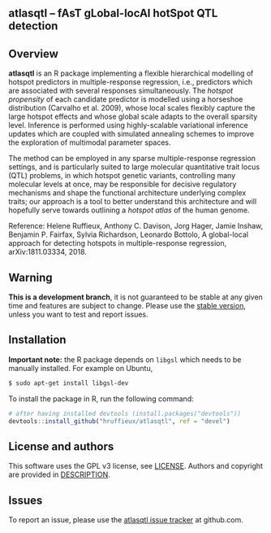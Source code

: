 ## atlasqtl – fAsT gLobal-locAl hotSpot QTL detection

## Overview

**atlasqtl** is an R package implementing a flexible hierarchical modelling of 
hotspot predictors in multiple-response regression, i.e., predictors which are
associated with several responses simultaneously. The *hotspot propensity* of 
each candidate predictor is modelled using a horseshoe distribution (Carvalho 
et al. 2009), whose local scales flexibly capture the large hotspot effects 
and whose global scale adapts to the overall sparsity level. Inference is 
performed using highly-scalable variational inference updates which are coupled 
with simulated annealing schemes to improve the exploration of multimodal 
parameter spaces. 

The method can be employed in any sparse multiple-response regression settings, 
and is particularly suited to large molecular quantitative trait locus (QTL) 
problems, in which hotspot genetic variants, controlling many molecular levels 
at once, may be responsible for decisive regulatory mechanisms and shape the 
functional architecture underlying complex traits; our approach is a tool to 
better understand this architecture and will hopefully serve towards outlining a 
*hotspot atlas* of the human genome. 

Reference: Helene Ruffieux, Anthony C. Davison, Jorg Hager, Jamie Inshaw, 
Benjamin P. Fairfax, Sylvia Richardson, Leonardo Bottolo, A global-local 
approach for detecting hotspots in multiple-response regression, 
arXiv:1811.03334, 2018.

## Warning

**This is a development branch**, it is not guaranteed to be stable at any given time
and features are subject to change. Please use the [stable version](https://github.com/hruffieux/atlasqtl),
unless you want to test and report issues.

## Installation

**Important note:** the R package depends on `libgsl` which needs to be manually 
installed. For example on Ubuntu,

``` bash
$ sudo apt-get install libgsl-dev
```

To install the package in R, run the following command:

``` r
# after having installed devtools (install.packages("devtools"))
devtools::install_github("hruffieux/atlasqtl", ref = "devel")
```

## License and authors

This software uses the GPL v3 license, see [LICENSE](LICENSE).
Authors and copyright are provided in [DESCRIPTION](DESCRIPTION).

## Issues

To report an issue, please use the [atlasqtl issue tracker](https://github.com/hruffieux/atlasqtl/issues) at github.com.
